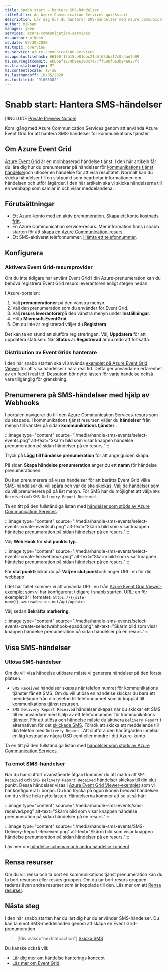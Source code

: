 ```yaml
---
title: Snabb start – hantera SMS-händelser
titleSuffix: An Azure Communication Services quickstart
description: Lär dig hur du hanterar SMS-händelser med Azure Communication Services.
author: mikben
manager: jken
services: azure-communication-services
ms.author: mikben
ms.date: 09/30/2020
ms.topic: overview
ms.service: azure-communication-services
ms.openlocfilehash: 66160f17a15ce81dbc21ddf65dba17c0a4ad7a99
ms.sourcegitcommit: eb6bef1274b9e6390c7a77ff69bf6a3b94e827fc
ms.translationtype: MT
ms.contentlocale: sv-SE
ms.lasthandoff: 10/05/2020
ms.locfileid: "91665382"
---
```

# <a name="quickstart-handle-sms-events"></a>Snabb start: Hantera SMS-händelser

[!INCLUDE [Private Preview Notice](../../includes/private-preview-include.md)]

Kom igång med Azure Communication Services genom att använda Azure Event Grid för att hantera SMS-händelser för kommunikations tjänster. 

## <a name="about-azure-event-grid"></a>Om Azure Event Grid

[Azure Event Grid](https://docs.microsoft.com/azure/event-grid/overview) är en molnbaserad händelse tjänst. I den här artikeln får du lära dig hur du prenumererar på händelser för [kommunikations tjänst händelser](../../concepts/event-handling.md)och utlöser en händelse för att visa resultatet. Normalt kan du skicka händelser till en slutpunkt som bearbetar informationen om händelsen och utför åtgärder. I den här artikeln ska vi skicka händelserna till en webbapp som samlar in och visar meddelandena.

## <a name="prerequisites"></a>Förutsättningar
- Ett Azure-konto med en aktiv prenumeration. [Skapa ett konto kostnads fritt](https://azure.microsoft.com/free/?WT.mc_id=A261C142F). 
- En Azure Communication service-resurs. Mer information finns i snabb starten för att [skapa en Azure Communication-resurs](../create-communication-resource.md) .
- Ett SMS-aktiverat telefonnummer. [Hämta ett telefonnummer](./get-phone-number.md).

## <a name="setting-up"></a>Konfigurera

### <a name="enable-event-grid-resource-provider"></a>Aktivera Event Grid-resursprovider

Om du inte tidigare har använt Event Grid i din Azure-prenumeration kan du behöva registrera Event Grid resurs leverantören enligt stegen nedan:

I Azure-portalen:

1. Välj **prenumerationer** på den vänstra menyn.
2. Välj den prenumeration som du använder för Event Grid.
3. Välj **resurs leverantörer**på den vänstra menyn under **Inställningar**.
4. Hitta **Microsoft.EventGrid**.
5. Om du inte är registrerad väljer du **Registrera**. 

Det kan ta en stund att slutföra registreringen. Välj **Uppdatera** för att uppdatera statusen. När **Status** är **Registrerad** är du redo att fortsätta.

### <a name="event-grid-viewer-deployment"></a>Distribution av Event Grids hanterare

I den här snabb starten ska vi använda [exemplet på Azure Event Grid Viewer](https://docs.microsoft.com/samples/azure-samples/azure-event-grid-viewer/azure-event-grid-viewer/) för att visa händelser i nära real tid. Detta ger användaren erfarenhet av en feed i real tid. Dessutom bör nytto lasten för varje händelse också vara tillgänglig för granskning.  

## <a name="subscribe-to-the-sms-events-using-web-hooks"></a>Prenumerera på SMS-händelser med hjälp av Webhooks

I portalen navigerar du till den Azure Communication Services-resurs som du skapade. I kommunikations tjänst resursen väljer du **händelser** från menyn till vänster på sidan **kommunikations tjänster** .

:::image type="content" source="./media/handle-sms-events/select-events.png" alt-text="Skärm bild som visar knappen händelse prenumeration på sidan händelser på en resurs.":::

Tryck på **Lägg till händelse prenumeration** för att ange guiden skapa.

På sidan **Skapa händelse prenumeration** anger du ett **namn** för händelse prenumerationen.

Du kan prenumerera på vissa händelser för att berätta Event Grid vilka SMS-händelser du vill spåra och var de ska skickas. Välj de händelser som du vill prenumerera på på list menyn. För SMS har du möjlighet att välja `SMS Received` och `SMS Delivery Report Received` . 

Ta en titt på den fullständiga listan med [händelser som stöds av Azure Communication Services](../../concepts/event-handling.md).

:::image type="content" source="./media/handle-sms-events/select-events-create-eventsub.png" alt-text="Skärm bild som visar knappen händelse prenumeration på sidan händelser på en resurs.":::

Välj **Web Hook** för **slut punkts typ**. 

:::image type="content" source="./media/handle-sms-events/select-events-create-linkwebhook.png" alt-text="Skärm bild som visar knappen händelse prenumeration på sidan händelser på en resurs.":::

För **slut punkt**klickar du på **Välj en slut punkt**och anger URL: en för din webbapp.

I det här fallet kommer vi att använda URL: en från [Azure Event Grid Viewer-exemplet](https://docs.microsoft.com/samples/azure-samples/azure-event-grid-viewer/azure-event-grid-viewer/) som vi har konfigurerat tidigare i snabb starten. URL: en för exemplet är i formatet: `https://{{site-name}}.azurewebsites.net/api/updates`

Välj sedan **Bekräfta markering**.

:::image type="content" source="./media/handle-sms-events/select-events-create-selectwebhook-epadd.png" alt-text="Skärm bild som visar knappen händelse prenumeration på sidan händelser på en resurs.":::

## <a name="viewing-sms-events"></a>Visa SMS-händelser

### <a name="triggering-sms-events"></a>Utlösa SMS-händelser

Om du vill visa händelse utlösare måste vi generera händelser på den första platsen.

- `SMS Received` händelser skapas när telefon numret för kommunikations tjänster får ett SMS. Om du vill utlösa en händelse skickar du bara ett meddelande från din telefon till telefonnumret som är kopplat till kommunikations tjänst resursen.
- `SMS Delivery Report Received` händelser skapas när du skickar ett SMS till en användare med hjälp av ett telefonnummer för kommunikations tjänster. För att utlösa och händelse måste du aktivera `Delivery Report` i alternativen för det [skickade SMS](../telephony-sms/send.md). Försök att skicka ett meddelande till din telefon med `Delivery Report` . Att slutföra den här åtgärden innebär en låg kostnad av några USD cent eller mindre i ditt Azure-konto.

Ta en titt på den fullständiga listan med [händelser som stöds av Azure Communication Services](../../concepts/event-handling.md).

### <a name="receiving-sms-events"></a>Ta emot SMS-händelser

När du har slutfört ovanstående åtgärd kommer du att märka att  `SMS Received` och `SMS Delivery Report Received` händelser skickas till din slut punkt. Dessa händelser visas i [Azure Event Grid Viewer-exemplet](https://docs.microsoft.com/samples/azure-samples/azure-event-grid-viewer/azure-event-grid-viewer/) som vi har konfigurerat i början. Du kan trycka på ögon ikonen bredvid händelsen om du vill se hela nytto lasten. Händelserna kommer att se ut så här:

:::image type="content" source="./media/handle-sms-events/sms-received.png" alt-text="Skärm bild som visar knappen händelse prenumeration på sidan händelser på en resurs.":::

:::image type="content" source="./media/handle-sms-events/SMS-Delivery-Report-Received.png" alt-text="Skärm bild som visar knappen händelse prenumeration på sidan händelser på en resurs.":::

Läs mer om [händelse scheman och andra händelse koncept](../../concepts/event-handling.md)

## <a name="clean-up-resources"></a>Rensa resurser

Om du vill rensa och ta bort en kommunikations tjänst prenumeration kan du ta bort resursen eller resurs gruppen. Om du tar bort resurs gruppen raderas även andra resurser som är kopplade till den. Läs mer om att [Rensa resurser](../create-communication-resource.md#clean-up-resources).

## <a name="next-steps"></a>Nästa steg

I den här snabb starten har du lärt dig hur du använder SMS-händelser. Du kan ta emot SMS-meddelanden genom att skapa en Event Grid-prenumeration.

> [!div class="nextstepaction"] 
> [Skicka SMS](../telephony-sms/send.md)

Du kanske också vill:

 - [Lär dig mer om händelse hanterings koncept](../../concepts/event-handling.md)
 - [Läs mer om Event Grid](https://docs.microsoft.com/azure/event-grid/overview)
